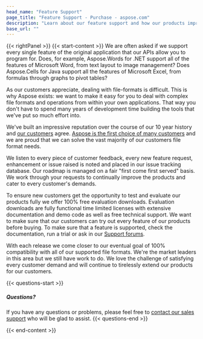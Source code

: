 ```yaml
---
head_name: "Feature Support"
page_title: "Feature Support - Purchase - aspose.com"
description: "Learn about our feature support and how our products improve week by week."
base_url: ""
---
```

{{< rightPanel >}}
{{< start-content >}}
We are often asked if we support every single feature of the original application that our APIs allow you to program for. Does, for example, Aspose.Words for .NET support all of the features of Microsoft Word, from text layout to image management? Does Aspose.Cells for Java support all the features of Microsoft Excel, from formulas through graphs to pivot tables?

As our customers appreciate, dealing with file-formats is difficult. This is why Aspose exists: we want to make it easy for you to deal with complex file formats and operations from within your own applications. That way you don't have to spend many years of development time building the tools that we've put so much effort into.

We've built an impressive reputation over the course of our 10 year history and [our customers](https://about.aspose.com/customers/) agree. [Aspose is the first choice of many customers](https://about.aspose.com/customers/success-stories/) and we are proud that we can solve the vast majority of our customers file format needs.

We listen to every piece of customer feedback, every new feature request, enhancement or issue raised is noted and placed in our issue tracking database. Our roadmap is managed on a fair "first come first served" basis. We work through your requests to continually improve the products and cater to every customer's demands.

To ensure new customers get the opportunity to test and evaluate our products fully we offer 100% free evaluation downloads. Evaluation downloads are fully functional time limited licenses with extensive documentation and demo code as well as free technical support. We want to make sure that our customers can try out every feature of our products before buying. To make sure that a feature is supported, check the documentation, run a trial or ask in our [Support forums](https://forum.aspose.com/).

With each release we come closer to our eventual goal of 100% compatibility with all of our supported file formats. We're the market leaders in this area but we still have work to do. We love the challenge of satisfying every customer demand and will continue to tirelessly extend our products for our customers.

{{< questions-start >}}
##### Questions?
If you have any questions or problems, please feel free to [contact our sales support](https://about.aspose.com/contact/) who will be glad to assist.
{{< questions-end >}}

{{< end-content >}}